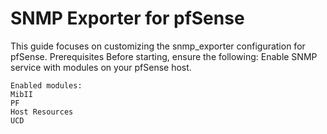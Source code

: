 SNMP Exporter for pfSense
=========================

This guide focuses on customizing the snmp_exporter configuration for pfSense.
Prerequisites
Before starting, ensure the following:
Enable SNMP service with modules on your pfSense host.
```
Enabled modules:
MibII
PF
Host Resources
UCD
```
